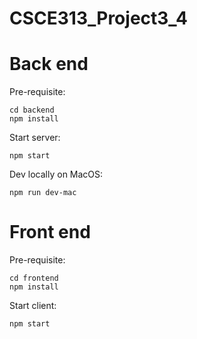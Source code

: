 # CSCE313_Project3_4

# Back end 
Pre-requisite:
```
cd backend
npm install
```

Start server:
```
npm start
```

Dev locally on MacOS:
```
npm run dev-mac
```

# Front end
Pre-requisite:
```
cd frontend
npm install
```

Start client:
```
npm start
```
